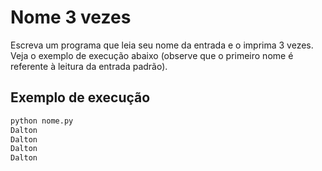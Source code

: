 # Nome 3 vezes

Escreva um programa que leia seu nome da entrada e o imprima 3 vezes. Veja o exemplo de execução abaixo (observe que o 
primeiro nome é referente à leitura da entrada padrão).

## Exemplo de execução

```python
python nome.py
Dalton
Dalton
Dalton
Dalton
```